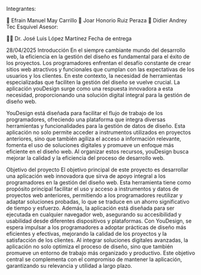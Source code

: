 Integrantes:

🐉 Efrain Manuel May Carrillo
👾 Joar Honorio Ruiz Peraza
🐹 Didier Andrey Tec Esquivel
Asesor:

👩‍💻 Dr. José Luis López Martínez
Fecha de entrega

28/04/2025
Introducción
En el siempre cambiante mundo del desarrollo web, la eficiencia en la gestión del diseño es fundamental para el éxito de los proyectos. Los programadores enfrentan el desafío constante de crear sitios web atractivos y funcionales que cumplan con las expectativas de los usuarios y los clientes. En este contexto, la necesidad de herramientas especializadas que faciliten la gestión del diseño se vuelve crucial. La aplicación youDesign surge como una respuesta innovadora a esta necesidad, proporcionando una solución digital integral para la gestión de diseño web.

YouDesign está diseñada para facilitar el flujo de trabajo de los programadores, ofreciendo una plataforma que integra diversas herramientas y funcionalidades para la gestión de datos de diseño. Esta aplicación no solo permite acceder a instrumentos utilizados en proyectos anteriores, sino que también agiliza el acceso a información relevante, fomenta el uso de soluciones digitales y promueve un enfoque más eficiente en el diseño web. Al organizar estos recursos, youDesign busca mejorar la calidad y la eficiencia del proceso de desarrollo web.

Objetivo del proyecto
El objetivo principal de este proyecto es desarrollar una aplicación web innovadora que sirva de apoyo integral a los programadores en la gestión del diseño web. Esta herramienta tiene como propósito principal facilitar el uso y acceso a instrumentos y datos de proyectos web anteriores, permitiendo a los programadores reutilizar y adaptar soluciones probadas, lo que se traduce en un ahorro significativo de tiempo y esfuerzo. Además, la aplicación está diseñada para ser ejecutada en cualquier navegador web, asegurando su accesibilidad y usabilidad desde diferentes dispositivos y plataformas. Con YouDesign, se espera impulsar a los programadores a adoptar prácticas de diseño más eficientes y efectivas, mejorando la calidad de los proyectos y la satisfacción de los clientes. Al integrar soluciones digitales avanzadas, la aplicación no solo optimiza el proceso de diseño, sino que también promueve un entorno de trabajo más organizado y productivo. Este objetivo central se complementa con el compromiso de mantener la aplicación, garantizando su relevancia y utilidad a largo plazo.
